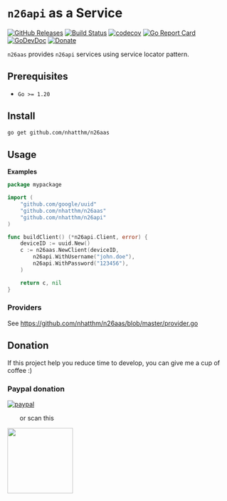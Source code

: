 # `n26api` as a Service

[![GitHub Releases](https://img.shields.io/github/v/release/nhatthm/n26aas)](https://github.com/nhatthm/n26aas/releases/latest)
[![Build Status](https://github.com/nhatthm/n26aas/actions/workflows/test.yaml/badge.svg)](https://github.com/nhatthm/n26aas/actions/workflows/test.yaml)
[![codecov](https://codecov.io/gh/nhatthm/n26aas/branch/master/graph/badge.svg?token=eTdAgDE2vR)](https://codecov.io/gh/nhatthm/n26aas)
[![Go Report Card](https://goreportcard.com/badge/github.com/nhatthm/n26aas)](https://goreportcard.com/report/github.com/nhatthm/n26aas)
[![GoDevDoc](https://img.shields.io/badge/dev-doc-00ADD8?logo=go)](https://pkg.go.dev/github.com/nhatthm/n26aas)
[![Donate](https://img.shields.io/badge/Donate-PayPal-green.svg)](https://www.paypal.com/donate/?hosted_button_id=PJZSGJN57TDJY)

`n26aas` provides `n26api` services using service locator pattern.

## Prerequisites

- `Go >= 1.20`

## Install

```bash
go get github.com/nhatthm/n26aas
```

## Usage

**Examples**

```go
package mypackage

import (
	"github.com/google/uuid"
	"github.com/nhatthm/n26aas"
	"github.com/nhatthm/n26api"
)

func buildClient() (*n26api.Client, error) {
	deviceID := uuid.New()
	c := n26aas.NewClient(deviceID,
		n26api.WithUsername("john.doe"),
		n26api.WithPassword("123456"),
	)

	return c, nil
}
```


### Providers

See https://github.com/nhatthm/n26aas/blob/master/provider.go

## Donation

If this project help you reduce time to develop, you can give me a cup of coffee :)

### Paypal donation

[![paypal](https://www.paypalobjects.com/en_US/i/btn/btn_donateCC_LG.gif)](https://www.paypal.com/donate/?hosted_button_id=PJZSGJN57TDJY)

&nbsp;&nbsp;&nbsp;&nbsp;&nbsp;&nbsp;&nbsp;or scan this

<img src="https://user-images.githubusercontent.com/1154587/113494222-ad8cb200-94e6-11eb-9ef3-eb883ada222a.png" width="147px" />
